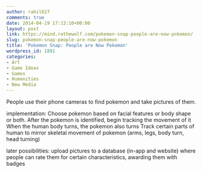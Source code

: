 ```yaml
---
author: rahil627
comments: true
date: 2014-04-19 17:13:10+00:00
layout: post
link: https://mind.rathewolf.com/pokemon-snap-people-are-now-pokemon/
slug: pokemon-snap-people-are-now-pokemon
title: 'Pokemon Snap: People are Now Pokemon'
wordpress_id: 1891
categories:
- Art
- Game Ideas
- Games
- Humanities
- New Media
---
```


People use their phone cameras to find pokemon and take pictures of them.

implementation:
Choose pokemon based on facial features or body shape or both.
After the pokemon is identified, begin tracking the movement of it
When the human body turns, the pokemon also turns
Track certain parts of human to mirror skeletal movement of pokemon (arms, legs, body turn, head turning)

later possibilities:
upload pictures to a database (in-app and website) where people can rate them for certain characteristics, awarding them with badges

